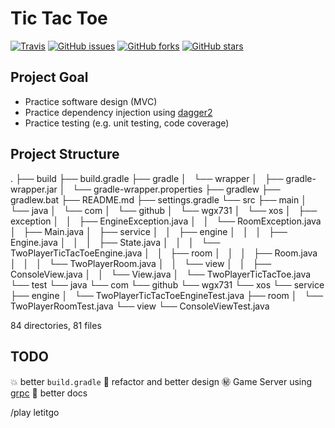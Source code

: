 # Tic Tac Toe

[![Travis](https://img.shields.io/travis/wgx731/tic-tac-toe.svg?style=flat)](https://travis-ci.org/wgx731/tic-tac-toe) [![GitHub issues](https://img.shields.io/github/issues/wgx731/tic-tac-toe.svg?style=flat)](https://github.com/wgx731/tic-tac-toe/issues) [![GitHub forks](https://img.shields.io/github/forks/wgx731/tic-tac-toe.svg?style=flat)](https://github.com/wgx731/tic-tac-toe/network) [![GitHub stars](https://img.shields.io/github/stars/wgx731/tic-tac-toe.svg?style=flat)](https://github.com/wgx731/tic-tac-toe/stargazers)

## Project Goal

* Practice software design (MVC)
* Practice dependency injection using [dagger2](http://google.github.io/dagger)
* Practice testing (e.g. unit testing, code coverage)

## Project Structure
.
├── build
├── build.gradle
├── gradle
│   └── wrapper
│       ├── gradle-wrapper.jar
│       └── gradle-wrapper.properties
├── gradlew
├── gradlew.bat
├── README.md
├── settings.gradle
└── src
    ├── main
    │   └── java
    │       └── com
    │           └── github
    │               └── wgx731
    │                   └── xos
    │                       ├── exception
    │                       │   ├── EngineException.java
    │                       │   └── RoomException.java
    │                       ├── Main.java
    │                       ├── service
    │                       │   ├── engine
    │                       │   │   ├── Engine.java
    │                       │   │   ├── State.java
    │                       │   │   └── TwoPlayerTicTacToeEngine.java
    │                       │   ├── room
    │                       │   │   ├── Room.java
    │                       │   │   └── TwoPlayerRoom.java
    │                       │   └── view
    │                       │       ├── ConsoleView.java
    │                       │       └── View.java
    │                       └── TwoPlayerTicTacToe.java
    └── test
        └── java
            └── com
                └── github
                    └── wgx731
                        └── xos
                            └── service
                                ├── engine
                                │   └── TwoPlayerTicTacToeEngineTest.java
                                ├── room
                                │   └── TwoPlayerRoomTest.java
                                └── view
                                    └── ConsoleViewTest.java

84 directories, 81 files

## TODO

:boom: better `build.gradle`
:bowling: refactor and better design
:secret: Game Server using [grpc](http://www.grpc.io)
:book: better docs

/play letitgo

